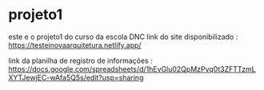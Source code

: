 # projeto1
este e o projeto1 do curso da escola DNC 
link do site disponibilizado : https://testeinovaarquitetura.netlify.app/

link da planilha de registro de informações : https://docs.google.com/spreadsheets/d/1hEvGlu02QpMzPyq0t3ZFTTzmLXYTJewjEC-wAfa5Q5s/edit?usp=sharing
